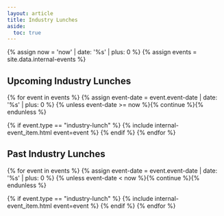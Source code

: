 ```yaml
---
layout: article
title: Industry Lunches
aside:
  toc: true
---
```


{% assign now = 'now' | date: '%s' | plus: 0 %}
{% assign events = site.data.internal-events %}

## Upcoming Industry Lunches

{% for event in events %}
  {% assign event-date = event.event-date | date: '%s' | plus: 0 %}
  {% unless event-date >= now %}{% continue %}{% endunless %}

  {% if event.type == "industry-lunch" %}
  {% include internal-event_item.html event=event %}
  {% endif %}
{% endfor %}

## Past Industry Lunches

{% for event in events %}
  {% assign event-date = event.event-date | date: '%s' | plus: 0 %}
  {% unless event-date < now %}{% continue %}{% endunless %}

  {% if event.type == "industry-lunch" %}
  {% include internal-event_item.html event=event %}
  {% endif %}
{% endfor %}

